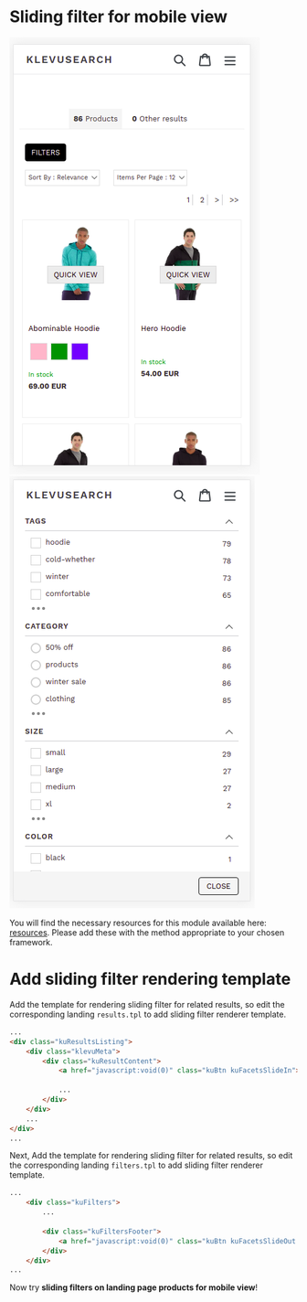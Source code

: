 # Sliding filter for mobile view

![mobile-filter-slider closed](/modules/mobile-sliding-filter/images/image001.png)
![mobile-filter-slider opened](/modules/mobile-sliding-filter/images/image002.png)

You will find the necessary resources for this module available here:
[resources](/modules/mobile-sliding-filter/resources). Please add these with the
method appropriate to your chosen framework. 

# Add sliding filter rendering template

Add the template for rendering sliding filter for related results,
so edit the corresponding landing `results.tpl` to add sliding filter renderer template.

```html
...
<div class="kuResultsListing">
    <div class="klevuMeta">
        <div class="kuResultContent">            
            <a href="javascript:void(0)" class="kuBtn kuFacetsSlideIn"><%=helper.translate("Filters")%></a>

            ...
        </div>
    </div>
    ...
</div>
...
```

Next, Add the template for rendering sliding filter for related results,
so edit the corresponding landing `filters.tpl` to add sliding filter renderer template.

```html
...
    <div class="kuFilters">
        ...

        <div class="kuFiltersFooter">
            <a href="javascript:void(0)" class="kuBtn kuFacetsSlideOut kuMobileFilterCloseBtn"><%=helper.translate("Close")%></a>
  		</div>
    </div>
...
```

Now try **sliding filters on landing page products for mobile view**!